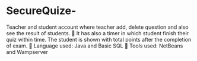 # SecureQuize-
Teacher and student account where teacher add, delete question and also see the result of 
students.
 It has also a timer in which student finish their quiz within time. The student is shown with total 
points after the completion of exam.
 Language used: Java and Basic SQL
 Tools used: NetBeans and Wampserver
